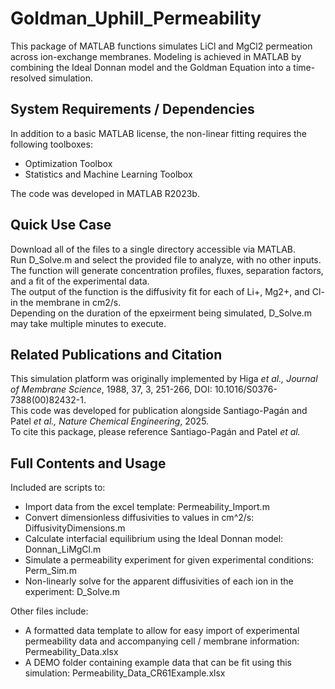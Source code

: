 # Goldman_Uphill_Permeability
This package of MATLAB functions simulates LiCl and MgCl2 permeation across ion-exchange membranes. Modeling is achieved in MATLAB by combining the Ideal Donnan model and the Goldman Equation into a time-resolved simulation. 

## System Requirements / Dependencies
In addition to a basic MATLAB license, the non-linear fitting requires the following toolboxes:  
- Optimization Toolbox  
- Statistics and Machine Learning Toolbox  

The code was developed in MATLAB R2023b.  

## Quick Use Case
Download all of the files to a single directory accessible via MATLAB.  
Run D_Solve.m and select the provided file to analyze, with no other inputs. The function will generate concentration profiles, fluxes, separation factors, and a fit of the experimental data.  
The output of the function is the diffusivity fit for each of Li+, Mg2+, and Cl- in the membrane in cm2/s.  
Depending on the duration of the epxeirment being simulated, D_Solve.m may take multiple minutes to execute.  

## Related Publications and Citation
This simulation platform was originally implemented by Higa *et al., Journal of Membrane Science*, 1988, 37, 3, 251-266, DOI: 10.1016/S0376-7388(00)82432-1.  
This code was developed for publication alongside Santiago-Pagán and Patel *et al., Nature Chemical Engineering*, 2025.  
To cite this package, please reference Santiago-Pagán and Patel *et al.*  

## Full Contents and Usage
Included are scripts to:  
- Import data from the excel template: Permeability_Import.m  
- Convert dimensionless diffusivities to values in cm^2/s: DiffusivityDimensions.m  
- Calculate interfacial equilibrium using the Ideal Donnan model: Donnan_LiMgCl.m  
- Simulate a permeability experiment for given experimental conditions: Perm_Sim.m  
- Non-linearly solve for the apparent diffusivities of each ion in the experiment: D_Solve.m  

Other files include:  
- A formatted data template to allow for easy import of experimental permeability data and accompanying cell / membrane information: Permeability_Data.xlsx  
- A DEMO folder containing example data that can be fit using this simulation: Permeability_Data_CR61Example.xlsx  